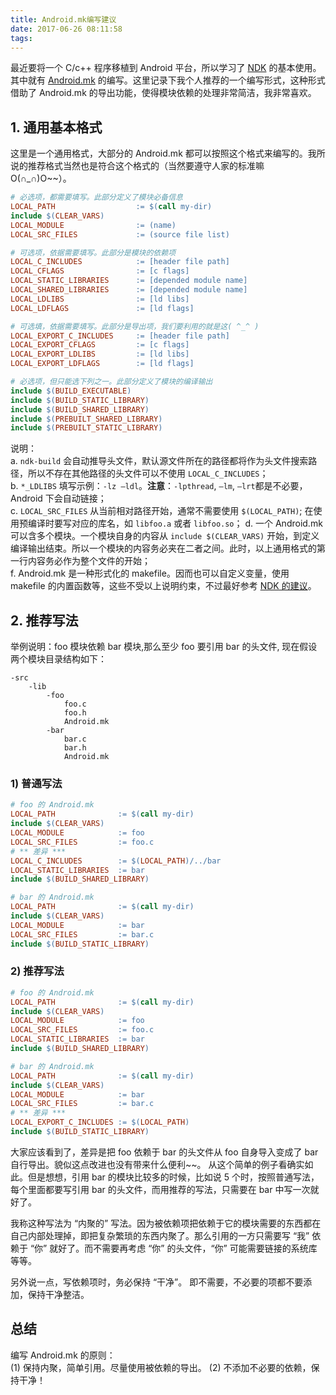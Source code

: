 ```yaml
---
title: Android.mk编写建议
date: 2017-06-26 08:11:58
tags:
---
```


最近要将一个 C/c++ 程序移植到 Android 平台，所以学习了 [NDK](https://developer.android.com/ndk/guides/index.html) 的基本使用。其中就有 [Android.mk](https://developer.android.com/ndk/guides/android_mk.html) 的编写。这里记录下我个人推荐的一个编写形式，这种形式借助了 Android.mk 的导出功能，使得模块依赖的处理非常简洁，我非常喜欢。


## 1. 通用基本格式

这里是一个通用格式，大部分的 Android.mk 都可以按照这个格式来编写的。我所说的推荐格式当然也是符合这个格式的（当然要遵守人家的标准嘛 O(∩_∩)O~~）。

```makefile
# 必选项，都需要填写。此部分定义了模块必备信息
LOCAL_PATH                  := $(call my-dir)
include $(CLEAR_VARS)
LOCAL_MODULE                := (name)
LOCAL_SRC_FILES             := (source file list)

# 可选项，依据需要填写。此部分是模块的依赖项
LOCAL_C_INCLUDES            := [header file path]
LOCAL_CFLAGS                := [c flags]
LOCAL_STATIC_LIBRARIES      := [depended module name] 
LOCAL_SHARED_LIBRARIES      := [depended module name]
LOCAL_LDLIBS                := [ld libs]
LOCAL_LDFLAGS               := [ld flags]

# 可选填，依据需要填写。此部分是导出项，我们要利用的就是这( ^_^ )
LOCAL_EXPORT_C_INCLUDES     := [header file path] 
LOCAL_EXPORT_CFLAGS         := [c flags]
LOCAL_EXPORT_LDLIBS         := [ld libs] 
LOCAL_EXPORT_LDFLAGS        := [ld flags]

# 必选项，但只能选下列之一。此部分定义了模块的编译输出
include $(BUILD_EXECUTABLE) 
include $(BUILD_STATIC_LIBRARY) 
include $(BUILD_SHARED_LIBRARY) 
include $(PREBUILT_SHARED_LIBRARY)
include $(PREBUILT_STATIC_LIBRARY)
```
说明：  
a. `ndk-build` 会自动推导头文件，默认源文件所在的路径都将作为头文件搜索路径，所以不存在其他路径的头文件可以不使用 `LOCAL_C_INCLUDES`；  
b. `*_LDLIBS` 填写示例：`-lz –ldl`。**注意**：`-lpthread`, `–lm`, `–lrt`都是不必要，Android 下会自动链接；  
c. `LOCAL_SRC_FILES` 从当前相对路径开始，通常不需要使用 `$(LOCAL_PATH)`; 在使用预编译时要写对应的库名，如 `libfoo.a` 或者 `libfoo.so`；
d. 一个 Android.mk 可以含多个模块。一个模块自身的内容从
`include $(CLEAR_VARS)` 开始，到定义编译输出结束。所以一个模块的内容务必夹在二者之间。此时，以上通用格式的第一行内容务必作为整个文件的开始；  
f. Android.mk 是一种形式化的 makefile。因而也可以自定义变量，使用 makefile 的内置函数等，这些不受以上说明约束，不过最好参考 [NDK 的建议](https://developer.android.com/ndk/guides/android_mk.html#var)。


## 2. 推荐写法

举例说明：foo 模块依赖 bar 模块,那么至少 foo 要引用 bar 的头文件, 现在假设两个模块目录结构如下：   

```
-src
    -lib
        -foo
            foo.c
            foo.h
            Android.mk
        -bar
            bar.c
            bar.h
            Android.mk
```

### 1) 普通写法

```makefile
# foo 的 Android.mk
LOCAL_PATH              := $(call my-dir)
include $(CLEAR_VARS)
LOCAL_MODULE            := foo
LOCAL_SRC_FILES         := foo.c
# ** 差异 ***
LOCAL_C_INCLUDES        := $(LOCAL_PATH)/../bar
LOCAL_STATIC_LIBRARIES  := bar 
include $(BUILD_SHARED_LIBRARY) 

# bar 的 Android.mk
LOCAL_PATH              := $(call my-dir)
include $(CLEAR_VARS)
LOCAL_MODULE            := bar
LOCAL_SRC_FILES         := bar.c
include $(BUILD_STATIC_LIBRARY) 
```

### 2) 推荐写法

```makefile
# foo 的 Android.mk
LOCAL_PATH              := $(call my-dir)
include $(CLEAR_VARS)
LOCAL_MODULE            := foo
LOCAL_SRC_FILES         := foo.c
LOCAL_STATIC_LIBRARIES  := bar 
include $(BUILD_SHARED_LIBRARY) 

# bar 的 Android.mk
LOCAL_PATH              := $(call my-dir)
include $(CLEAR_VARS)
LOCAL_MODULE            := bar
LOCAL_SRC_FILES         := bar.c
# ** 差异 ***
LOCAL_EXPORT_C_INCLUDES	:= $(LOCAL_PATH)  
include $(BUILD_STATIC_LIBRARY) 
```

大家应该看到了，差异是把 foo 依赖于 bar 的头文件从 foo 自身导入变成了 bar 自行导出。貌似这点改进也没有带来什么便利~~。 从这个简单的例子看确实如此。但是想想，引用 bar 的模块比较多的时候，比如说 5 个时，按照普通写法，每个里面都要写引用 bar 的头文件，而用推荐的写法，只需要在 bar 中写一次就好了。

我称这种写法为 “内聚的” 写法。因为被依赖项把依赖于它的模块需要的东西都在自己内部处理掉，即把复杂繁琐的东西内聚了。那么引用的一方只需要写 “我” 依赖于 “你” 就好了。而不需要再考虑 “你” 的头文件，“你” 可能需要链接的系统库等等。   

另外说一点，写依赖项时，务必保持 “干净”。 即不需要，不必要的项都不要添加，保持干净整洁。   


## 总结  

编写 Android.mk 的原则：   
(1)	保持内聚，简单引用。尽量使用被依赖的导出。
(2)	不添加不必要的依赖，保持干净！
